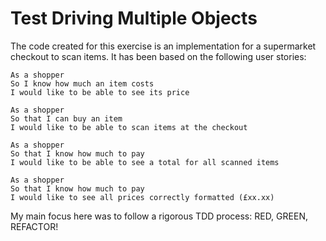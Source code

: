 # Test Driving Multiple Objects

The code created for this exercise is an implementation for a supermarket checkout to scan items. It has been based on the following user stories:
```
As a shopper
So I know how much an item costs
I would like to be able to see its price
```
```
As a shopper
So that I can buy an item
I would like to be able to scan items at the checkout
```
```
As a shopper
So that I know how much to pay
I would like to be able to see a total for all scanned items
```
```
As a shopper
So that I know how much to pay
I would like to see all prices correctly formatted (£xx.xx)
```
My main focus here was to follow a rigorous TDD process: RED, GREEN, REFACTOR!
